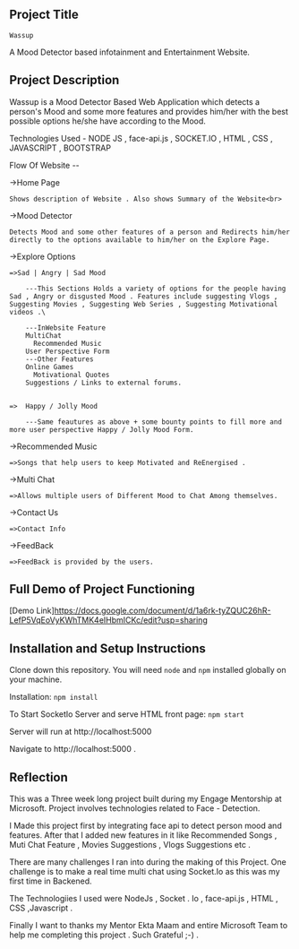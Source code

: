 ## Project Title
    Wassup 
A Mood Detector based infotainment and Entertainment Website.

##  Project Description
Wassup is a Mood Detector Based Web Application which detects a person's Mood and some more features and provides him/her with the best possible options he/she have according to the Mood.


Technologies Used - NODE JS , face-api.js , SOCKET.IO , HTML , CSS , JAVASCRIPT , BOOTSTRAP


Flow Of Website --

->Home Page<br>

    Shows description of Website . Also shows Summary of the Website<br>


->Mood Detector

    Detects Mood and some other features of a person and Redirects him/her directly to the options available to him/her on the Explore Page.


->Explore Options

    =>Sad | Angry | Sad Mood

        ---This Sections Holds a variety of options for the people having Sad , Angry or disgusted Mood . Features include suggesting Vlogs , Suggesting Movies , Suggesting Web Series , Suggesting Motivational videos .\ 

        ---InWebsite Feature
        MultiChat
          Recommended Music
        User Perspective Form
        ---Other Features
        Online Games
          Motivational Quotes
        Suggestions / Links to external forums.


    =>  Happy / Jolly Mood

        ---Same feautures as above + some bounty points to fill more and more user perspective Happy / Jolly Mood Form.


->Recommended Music

    =>Songs that help users to keep Motivated and ReEnergised .


->Multi Chat


    =>Allows multiple users of Different Mood to Chat Among themselves.
->Contact Us


    =>Contact Info


->FeedBack

    =>FeedBack is provided by the users.
    




## Full Demo of Project Functioning

[Demo Link]https://docs.google.com/document/d/1a6rk-tyZQUC26hR-LefP5VqEoVyKWhTMK4eIHbmICKc/edit?usp=sharing

## Installation and Setup Instructions


Clone down this repository. You will need `node` and `npm` installed globally on your machine.  

Installation:
`npm install`  

To Start SocketIo Server and serve HTML front page:
`npm start`

Server will run at http://localhost:5000

Navigate to http://localhost:5000 . 




## Reflection
This was a Three week long project built during my Engage Mentorship at Microsoft. Project involves technologies related to Face - Detection.

I Made this project first by integrating face api to detect person mood and features. After that I added new features in it like Recommended Songs , Muti Chat Feature , Movies Suggestions , Vlogs Suggestions etc .

There are many challenges I ran into during the making of this Project. One challenge is to make a real time multi chat using Socket.Io as this was my first time in Backened.

The Technologiies I used were NodeJs , Socket . Io , face-api.js , HTML , CSS ,Javascript .

Finally I want to thanks my Mentor Ekta Maam and entire Microsoft Team to help me completing this project .
Such Grateful ;-) .

